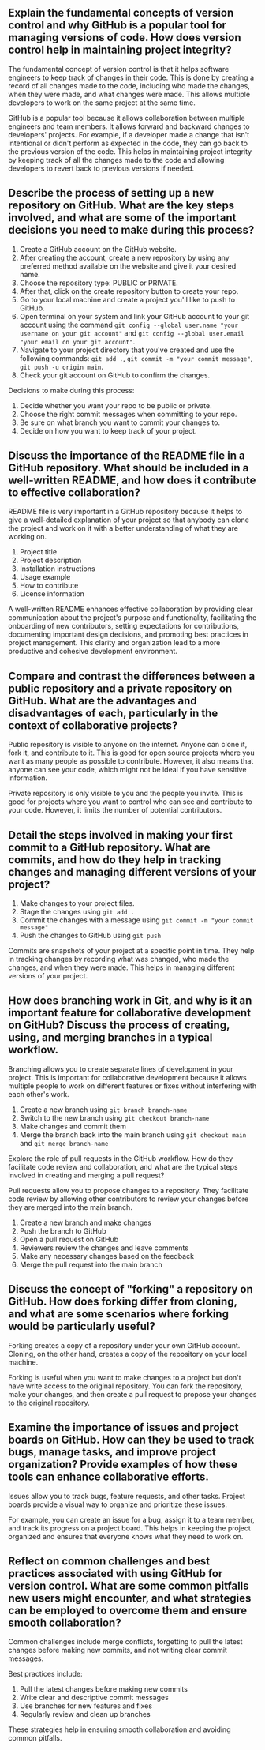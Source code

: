 ## Explain the fundamental concepts of version control and why GitHub is a popular tool for managing versions of code. How does version control help in maintaining project integrity?

The fundamental concept of version control is that it helps software engineers to keep track of changes in their code. This is done by creating a record of all changes made to the code, including who made the changes, when they were made, and what changes were made. This allows multiple developers to work on the same project at the same time.

GitHub is a popular tool because it allows collaboration between multiple engineers and team members. It allows forward and backward changes to developers' projects. For example, if a developer made a change that isn't intentional or didn't perform as expected in the code, they can go back to the previous version of the code. This helps in maintaining project integrity by keeping track of all the changes made to the code and allowing developers to revert back to previous versions if needed.

## Describe the process of setting up a new repository on GitHub. What are the key steps involved, and what are some of the important decisions you need to make during this process?

1. Create a GitHub account on the GitHub website.
2. After creating the account, create a new repository by using any preferred method available on the website and give it your desired name.
3. Choose the repository type: PUBLIC or PRIVATE.
4. After that, click on the create repository button to create your repo.
5. Go to your local machine and create a project you'll like to push to GitHub.
6. Open terminal on your system and link your GitHub account to your git account using the command `git config --global user.name "your username on your git account"` and `git config --global user.email "your email on your git account"`.
7. Navigate to your project directory that you've created and use the following commands: `git add .`, `git commit -m "your commit message"`, `git push -u origin main`.
8. Check your git account on GitHub to confirm the changes.

Decisions to make during this process:
1. Decide whether you want your repo to be public or private.
2. Choose the right commit messages when committing to your repo.
3. Be sure on what branch you want to commit your changes to.
4. Decide on how you want to keep track of your project.

## Discuss the importance of the README file in a GitHub repository. What should be included in a well-written README, and how does it contribute to effective collaboration?

README file is very important in a GitHub repository because it helps to give a well-detailed explanation of your project so that anybody can clone the project and work on it with a better understanding of what they are working on.

1. Project title
2. Project description
3. Installation instructions
4. Usage example
5. How to contribute
6. License information

A well-written README enhances effective collaboration by providing clear communication about the project's purpose and functionality, facilitating the onboarding of new contributors, setting expectations for contributions, documenting important design decisions, and promoting best practices in project management. This clarity and organization lead to a more productive and cohesive development environment.

## Compare and contrast the differences between a public repository and a private repository on GitHub. What are the advantages and disadvantages of each, particularly in the context of collaborative projects?

Public repository is visible to anyone on the internet. Anyone can clone it, fork it, and contribute to it. This is good for open source projects where you want as many people as possible to contribute. However, it also means that anyone can see your code, which might not be ideal if you have sensitive information.

Private repository is only visible to you and the people you invite. This is good for projects where you want to control who can see and contribute to your code. However, it limits the number of potential contributors.

## Detail the steps involved in making your first commit to a GitHub repository. What are commits, and how do they help in tracking changes and managing different versions of your project?

1. Make changes to your project files.
2. Stage the changes using `git add .`
3. Commit the changes with a message using `git commit -m "your commit message"`
4. Push the changes to GitHub using `git push`

Commits are snapshots of your project at a specific point in time. They help in tracking changes by recording what was changed, who made the changes, and when they were made. This helps in managing different versions of your project.

## How does branching work in Git, and why is it an important feature for collaborative development on GitHub? Discuss the process of creating, using, and merging branches in a typical workflow.

Branching allows you to create separate lines of development in your project. This is important for collaborative development because it allows multiple people to work on different features or fixes without interfering with each other's work.

1. Create a new branch using `git branch branch-name`
2. Switch to the new branch using `git checkout branch-name`
3. Make changes and commit them
4. Merge the branch back into the main branch using `git checkout main` and `git merge branch-name`

Explore the role of pull requests in the GitHub workflow. How do they facilitate code review and collaboration, and what are the typical steps involved in creating and merging a pull request?

Pull requests allow you to propose changes to a repository. They facilitate code review by allowing other contributors to review your changes before they are merged into the main branch.

1. Create a new branch and make changes
2. Push the branch to GitHub
3. Open a pull request on GitHub
4. Reviewers review the changes and leave comments
5. Make any necessary changes based on the feedback
6. Merge the pull request into the main branch

## Discuss the concept of "forking" a repository on GitHub. How does forking differ from cloning, and what are some scenarios where forking would be particularly useful?

Forking creates a copy of a repository under your own GitHub account. Cloning, on the other hand, creates a copy of the repository on your local machine.

Forking is useful when you want to make changes to a project but don't have write access to the original repository. You can fork the repository, make your changes, and then create a pull request to propose your changes to the original repository.

## Examine the importance of issues and project boards on GitHub. How can they be used to track bugs, manage tasks, and improve project organization? Provide examples of how these tools can enhance collaborative efforts.

Issues allow you to track bugs, feature requests, and other tasks. Project boards provide a visual way to organize and prioritize these issues.

For example, you can create an issue for a bug, assign it to a team member, and track its progress on a project board. This helps in keeping the project organized and ensures that everyone knows what they need to work on.

## Reflect on common challenges and best practices associated with using GitHub for version control. What are some common pitfalls new users might encounter, and what strategies can be employed to overcome them and ensure smooth collaboration?

Common challenges include merge conflicts, forgetting to pull the latest changes before making new commits, and not writing clear commit messages.

Best practices include:
1. Pull the latest changes before making new commits
2. Write clear and descriptive commit messages
3. Use branches for new features and fixes
4. Regularly review and clean up branches

These strategies help in ensuring smooth collaboration and avoiding common pitfalls.
